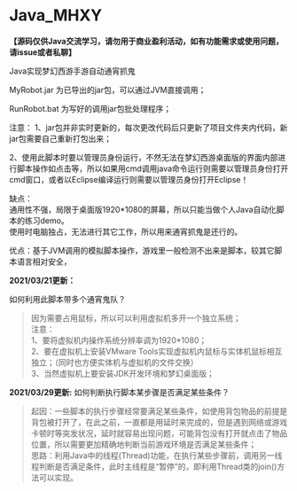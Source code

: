 # Java_MHXY  
**【源码仅供Java交流学习，请勿用于商业盈利活动，如有功能需求或使用问题，请issue或者私聊】**

Java实现梦幻西游手游自动通宵抓鬼
 
MyRobot.jar 为已导出的jar包，可以通过JVM直接调用；

RunRobot.bat 为写好的调用jar包批处理程序；

注意：
1、jar包并非实时更新的，每次更改代码后只更新了项目文件夹内代码，新jar包需要自己重新打包出来；

2、使用此脚本时要以管理员身份运行，不然无法在梦幻西游桌面版的界面内部进行脚本操作如点击等，所以如果用cmd调用java命令运行则需要以管理员身份打开cmd窗口，或者以Eclipse编译运行则需要以管理员身份打开Eclipse！

缺点：  
通用性不强，局限于桌面版1920*1080的屏幕，所以只能当做个人Java自动化脚本的练习demo。  
使用时电脑独占，无法进行其它工作，所以用来通宵抓鬼是还行的。

优点：基于JVM调用的模拟脚本操作，游戏里一般检测不出来是脚本，较其它脚本语言相对安全，

**2021/03/21更新：**

如何利用此脚本带多个通宵鬼队？

> 因为需要占用鼠标，所以可以利用虚拟机多开一个独立系统；  
> 注意：  
> 1、要将虚拟机内操作系统分辨率调为1920*1080；  
> 2、要在虚拟机上安装VMware Tools实现虚拟机内鼠标与实体机鼠标相互独立；（同时也方便实体机与虚拟机的文件交换）  
> 3、当然虚拟机上要安装JDK开发环境和梦幻桌面版；  

**2021/03/29更新:**
如何判断执行脚本某步骤是否满足某些条件？  
> 起因：一些脚本的执行步骤经常要满足某些条件，如使用背包物品的前提是背包被打开了，在此之前，一直都是用延时来完成的，但是遇到网络或游戏卡顿时等突发状况，延时就容易出现问题，可能背包没有打开就点击了物品位置，所以需要更加精确地判断当前游戏环境是否满足某些条件；  
> 思路：利用Java中的线程(Thread)功能，在执行某些步骤前，调用另一线程判断是否满足条件，此时主线程是“暂停”的，即利用Thread类的join()方法可以实现。  

